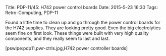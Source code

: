 Title: PDP-11/45: H742 power control boards
Date: 2015-5-23 16:30
Tags: Retro-Computing, PDP-11

Found a little time to clean up and go through the power control boards for the H742 supplies.  They are looking pretty good.  Even the big electrolytics seem fine on first look.  These things were built with very high quality components, and they really seem to last and last.

[pswipe:pdp11,pwr-ctrls.jpg,H742 power controller boards]
